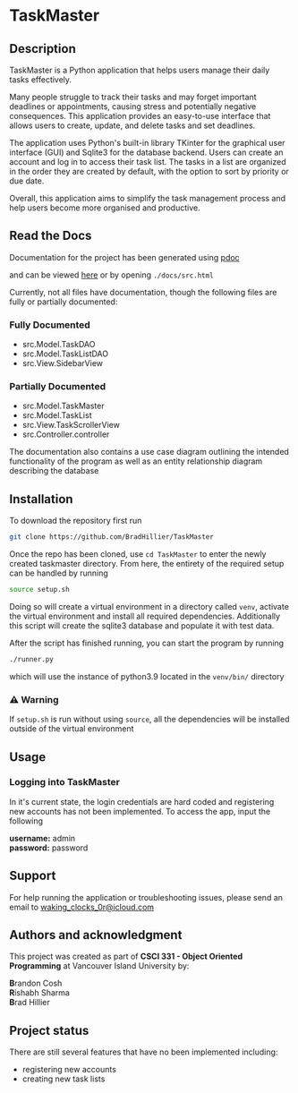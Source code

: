 # TaskMaster

## Description
TaskMaster is a Python application that helps users manage their daily tasks effectively.

Many people struggle to track their tasks and may forget important deadlines or appointments, causing stress and potentially negative consequences. This application provides an easy-to-use interface that allows users to create, update, and delete tasks and set deadlines.

The application uses Python's built-in library TKinter for the graphical user interface (GUI) and Sqlite3 for the database backend. Users can create an account and log in to access their task list. The tasks in a list are organized in the order they are created by default, with the option to sort by priority or due date. 

Overall, this application aims to simplify the task management process and help users become more organised and productive.


## Read the Docs
Documentation for the project has been generated using [pdoc](https://pdoc3.github.io/pdoc/)

and can be viewed [here](https://raw.githack.com/BradHillier/TaskMaster/main/docs/src.html) or by opening `./docs/src.html` 

Currently, not all files have documentation, though the following files are fully or partially documented:

### Fully Documented
* src.Model.TaskDAO
* src.Model.TaskListDAO
* src.View.SidebarView

### Partially Documented
* src.Model.TaskMaster
* src.Model.TaskList
* src.View.TaskScrollerView
* src.Controller.controller

The documentation also contains a use case diagram outlining the intended functionality of the program as well as an entity relationship diagram describing the database

## Installation
To download the repository first run

```bash
git clone https://github.com/BradHillier/TaskMaster
``` 

Once the repo has been cloned, use `cd TaskMaster` to enter the newly created taskmaster directory. From here, the entirety of the required setup can be handled by running

```bash
source setup.sh
``` 

Doing so will create a virtual environment in a directory called `venv`, activate the virtual environment and install all required dependencies. Additionally this script will create the sqlite3 database and populate it with test data.

After the script has finished running, you can start the program by running

```bash
./runner.py
``` 

which will use the instance of python3.9 located in the `venv/bin/` directory

### ⚠ Warning
If `setup.sh` is run without using `source`, all the dependencies will be installed outside of the virtual environment


## Usage

### Logging into TaskMaster

In it's current state, the login credentials are hard coded and registering new accounts has not been implemented. To access the app, input the following

**username:** admin     
**password:** password    

## Support
For help running the application or troubleshooting issues, please send an email to [waking_clocks_0r@icloud.com](mailto:waking_clocks_0r@icloud.com)

## Authors and acknowledgment
This project was created as part of **CSCI 331 - Object Oriented Programming** at Vancouver Island University by:

**B**randon Cosh      
**R**ishabh Sharma     
**B**rad Hillier     


## Project status
There are still several features that have no been implemented including:

* registering new accounts
* creating new task lists
